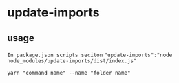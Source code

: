 # update-imports

## usage

`In package.json scripts seciton`
`"update-imports":"node node_modules/update-imports/dist/index.js"`

`yarn "command name" --name "folder name"`
